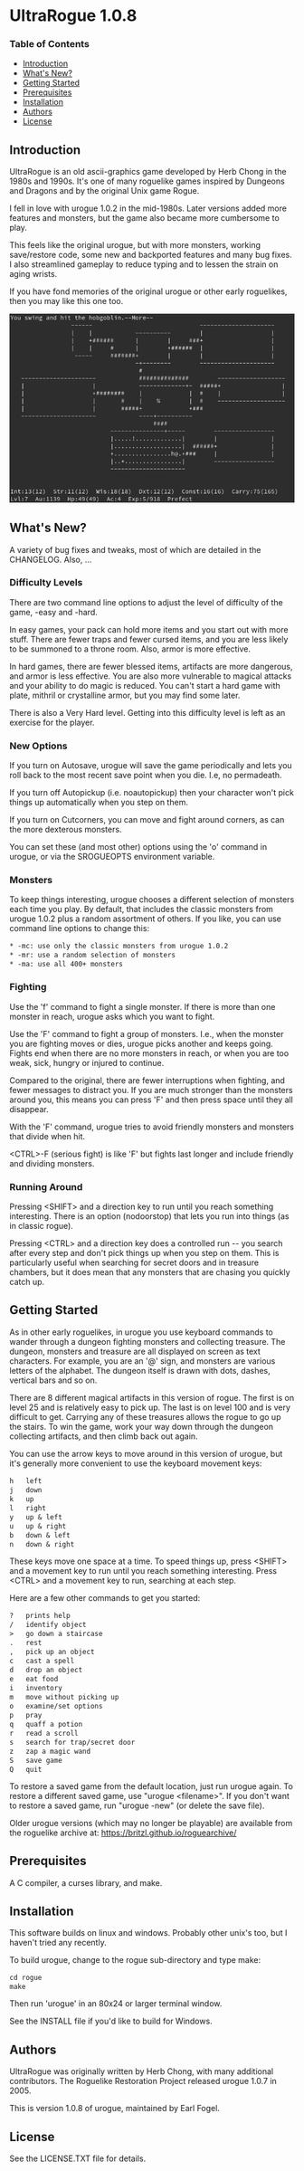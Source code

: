 # UltraRogue 1.0.8

### Table of Contents
* [Introduction](#introduction)
* [What's New?](#whats-new)
* [Getting Started](#getting-started)
* [Prerequisites](#prerequisites)
* [Installation](#installation)
* [Authors](#authors)
* [License](#license)

## Introduction

UltraRogue is an old ascii-graphics game developed by Herb Chong in the
1980s and 1990s.  It's one of many roguelike games inspired by Dungeons and
Dragons and by the original Unix game Rogue.

I fell in love with urogue 1.0.2 in the mid-1980s.  Later versions added
more features and monsters, but the game also became more cumbersome
to play.

This feels like the original urogue, but with more monsters,
working save/restore code, some new and backported features and many bug fixes.
I also streamlined gameplay to reduce typing and to lessen the strain on
aging wrists.

If you have fond memories of the original urogue or other early roguelikes,
then you may like this one too.

![Screenshot](hobgoblin.png?raw=true)

## What's New?

A variety of bug fixes and tweaks, most of which are detailed in the
CHANGELOG.  Also, ...

### Difficulty Levels

There are two command line options to adjust the level of difficulty of the
game, -easy and -hard.

In easy games, your pack can hold more items and you start out with
more stuff.  There are fewer traps and fewer cursed items, and you are
less likely to be summoned to a throne room.  Also, armor is more
effective.

In hard games, there are fewer blessed items, artifacts are more dangerous,
and armor is less effective.  You are also more vulnerable to magical
attacks and your ability to do magic is reduced.  You can't start a hard
game with plate, mithril or crystalline armor, but you may find some later.

There is also a Very Hard level.  Getting into this difficulty level is
left as an exercise for the player.

### New Options

If you turn on Autosave, urogue will save the game periodically
and lets you roll back to the most recent save point when you die.
I.e, no permadeath.

If you turn off Autopickup (i.e. noautopickup) then your character
won't pick things up automatically when you step on them.

If you turn on Cutcorners, you can move and fight around corners,
as can the more dexterous monsters.

You can set these (and most other) options using the 'o' command in urogue,
or via the SROGUEOPTS environment variable.

### Monsters

To keep things interesting, urogue chooses a different selection of monsters
each time you play.  By default, that includes the classic monsters from
urogue 1.0.2 plus a random assortment of others.  If you like, you can use
command line options to change this:

    * -mc: use only the classic monsters from urogue 1.0.2
    * -mr: use a random selection of monsters
    * -ma: use all 400+ monsters

### Fighting

Use the 'f' command to fight a single monster.  If there is more than one
monster in reach, urogue asks which you want to fight.

Use the 'F' command to fight a group of monsters. I.e., when the monster
you are fighting moves or dies, urogue picks another and keeps going.  Fights end
when there are no more monsters in reach, or when you are too weak, sick,
hungry or injured to continue.

Compared to the original, there are fewer interruptions when fighting, and
fewer messages to distract you.  If you are much stronger than the monsters
around you, this means you can press 'F' and then press space until they
all disappear.

With the 'F' command, urogue tries to avoid friendly
monsters and monsters that divide when hit.

\<CTRL\>-F (serious fight) is like 'F' but fights last longer and
include friendly and dividing monsters.

### Running Around

Pressing \<SHIFT\> and a direction key to run until you reach something
interesting.  There is an option (nodoorstop) that lets you run into things
(as in classic rogue).

Pressing \<CTRL\> and a direction key does a controlled run -- you
search after every step and don't pick things up when you step on
them.  This is particularly useful when searching for secret doors and in
treasure chambers, but it does mean that any monsters that are chasing you
quickly catch up.

## Getting Started

As in other early roguelikes, in urogue you use keyboard
commands to wander through a dungeon fighting monsters and collecting
treasure.  The dungeon, monsters and treasure are all displayed on screen
as text characters.  For example, you are an '@' sign, and monsters are
various letters of the alphabet.  The dungeon itself is drawn with dots,
dashes, vertical bars and so on.

There are 8 different magical artifacts in this version of rogue.
The first is on level 25 and is relatively easy to pick up.  The last is
on level 100 and is very difficult to get.  Carrying any of these
treasures allows the rogue to go up the stairs.  To win the game, 
work your way down through the dungeon collecting artifacts, and then climb
back out again.

You can use the arrow keys to move around in this version of urogue, but
it's generally more convenient to use the keyboard movement keys:

    h	left                            
    j	down                            
    k	up                              
    l	right                           
    y	up & left                       
    u	up & right                      
    b	down & left                     
    n	down & right

These keys move one space at a time. To speed things up, press \<SHIFT\> and
a movement key to run until you reach something interesting.  Press \<CTRL\>
and a movement key to run, searching at each step.

Here are a few other commands to get you started:

    ?	prints help
    /	identify object                 
    >	go down a staircase
    .	rest
    ,	pick up an object
    c	cast a spell
    d	drop an object
    e	eat food
    i	inventory
    m	move without picking up
    o	examine/set options
    p	pray
    q	quaff a potion
    r	read a scroll
    s	search for trap/secret door
    z	zap a magic wand
    S	save game
    Q	quit

To restore a saved game from the default location, just run urogue again.
To restore a different saved game, use "urogue \<filename\>".  If you don't
want to restore a saved game, run "urogue -new" (or delete the save file).

Older urogue versions (which may no longer be playable) are available
from the roguelike archive at: https://britzl.github.io/roguearchive/

## Prerequisites

A C compiler, a curses library, and make.

## Installation

This software builds on linux and windows.  Probably other unix's too,
but I haven't tried any recently.

To build urogue, change to the rogue sub-directory and type make:

    cd rogue
    make

Then run 'urogue' in an 80x24 or larger terminal window.

See the INSTALL file if you'd like to build for Windows.

## Authors

UltraRogue was originally written by Herb Chong, with many additional
contributors.  The Roguelike Restoration Project released urogue 1.0.7
in 2005.

This is version 1.0.8 of urogue, maintained by Earl Fogel.

## License

See the LICENSE.TXT file for details.



















